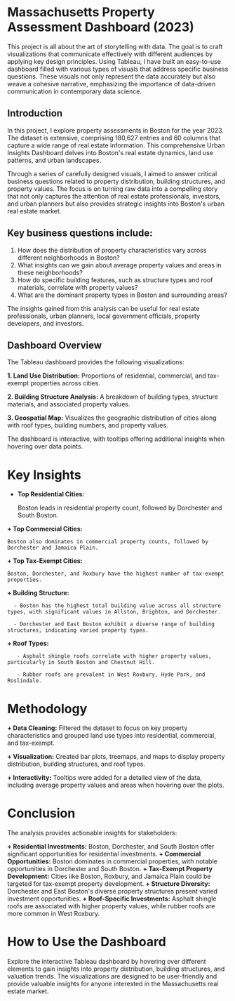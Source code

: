 # Massachusetts Property Assessment Dashboard (2023)

This project is all about the art of storytelling with data. The goal is to craft visualizations that communicate effectively with different audiences by applying key design principles. Using Tableau, I have built an easy-to-use dashboard filled with various types of visuals that address specific business questions. These visuals not only represent the data accurately but also weave a cohesive narrative, emphasizing the importance of data-driven communication in contemporary data science.

## Introduction
In this project, I explore property assessments in Boston for the year 2023. The dataset is extensive, comprising 180,627 entries and 60 columns that capture a wide range of real estate information. This comprehensive Urban Insights Dashboard delves into Boston's real estate dynamics, land use patterns, and urban landscapes.

Through a series of carefully designed visuals, I aimed to answer critical business questions related to property distribution, building structures, and property values. The focus is on turning raw data into a compelling story that not only captures the attention of real estate professionals, investors, and urban planners but also provides strategic insights into Boston's urban real estate market.

## Key business questions include:

1. How does the distribution of property characteristics vary across different neighborhoods in Boston?
2. What insights can we gain about average property values and areas in these neighborhoods?
3. How do specific building features, such as structure types and roof materials, correlate with property values?
4. What are the dominant property types in Boston and surrounding areas?

The insights gained from this analysis can be useful for real estate professionals, urban planners, local government officials, property developers, and investors.

## Dashboard Overview
The Tableau dashboard provides the following visualizations:

**1. Land Use Distribution:** Proportions of residential, commercial, and tax-exempt properties across cities.

**2. Building Structure Analysis:** A breakdown of building types, structure materials, and associated property values.

**3. Geospatial Map:** Visualizes the geographic distribution of cities along with roof types, building numbers, and property values.

The dashboard is interactive, with tooltips offering additional insights when hovering over data points.

# Key Insights

+ **Top Residential Cities:**

    Boston leads in residential property count, followed by Dorchester and South Boston.

**+ Top Commercial Cities:**

    Boston also dominates in commercial property counts, followed by Dorchester and Jamaica Plain.

**+ Top Tax-Exempt Cities:**

    Boston, Dorchester, and Roxbury have the highest number of tax-exempt properties.

**+ Building Structure:**

      - Boston has the highest total building value across all structure types, with significant values in Allston, Brighton, and Dorchester.
      
      - Dorchester and East Boston exhibit a diverse range of building structures, indicating varied property types.

**+ Roof Types:**

       - Asphalt shingle roofs correlate with higher property values, particularly in South Boston and Chestnut Hill.
       
       - Rubber roofs are prevalent in West Roxbury, Hyde Park, and Roslindale.

# Methodology

**+ Data Cleaning:** Filtered the dataset to focus on key property characteristics and grouped land use types into residential, commercial, and tax-exempt.

**+ Visualization:** Created bar plots, treemaps, and maps to display property distribution, building structures, and roof types.

**+ Interactivity:** Tooltips were added for a detailed view of the data, including average property values and areas when hovering over the plots.


# Conclusion

The analysis provides actionable insights for stakeholders:

**+ Residential Investments:** Boston, Dorchester, and South Boston offer significant opportunities for residential investments.
**+ Commercial Opportunities:** Boston dominates in commercial properties, with notable opportunities in Dorchester and South Boston.
**+ Tax-Exempt Property Development:** Cities like Boston, Roxbury, and Jamaica Plain could be targeted for tax-exempt property development.
**+ Structure Diversity:** Dorchester and East Boston's diverse property structures present varied investment opportunities.
**+ Roof-Specific Investments:** Asphalt shingle roofs are associated with higher property values, while rubber roofs are more common in West Roxbury.


# How to Use the Dashboard

Explore the interactive Tableau dashboard by hovering over different elements to gain insights into property distribution, building structures, and valuation trends. The visualizations are designed to be user-friendly and provide valuable insights for anyone interested in the Massachusetts real estate market.
